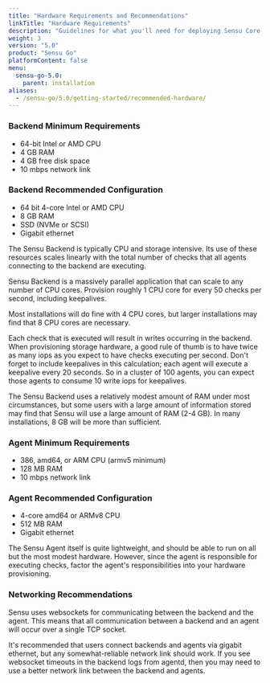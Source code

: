 ```yaml
---
title: "Hardware Requirements and Recommendations"
linkTitle: "Hardware Requirements"
description: "Guidelines for what you'll need for deploying Sensu Core to production."
weight: 3
version: "5.0"
product: "Sensu Go"
platformContent: false
menu:
  sensu-go-5.0:
    parent: installation
aliases:
  - /sensu-go/5.0/getting-started/recommended-hardware/
---
```


### Backend Minimum Requirements

* 64-bit Intel or AMD CPU
* 4 GB RAM
* 4 GB free disk space
* 10 mbps network link

### Backend Recommended Configuration

* 64 bit 4-core Intel or AMD CPU
* 8 GB RAM
* SSD (NVMe or SCSI)
* Gigabit ethernet

The Sensu Backend is typically CPU and storage intensive. Its use of these
resources scales linearly with the total number of checks that all agents
connecting to the backend are executing.

Sensu Backend is a massively parallel application that can scale to any number
of CPU cores. Provision roughly 1 CPU core for every 50 checks per second,
including keepalives.

Most installations will do fine with 4 CPU cores, but larger installations
may find that 8 CPU cores are necessary.

Each check that is executed will result in writes occurring in the backend.
When provisioning storage hardware, a good rule of thumb is to have twice as
many iops as you expect to have checks executing per second. Don't forget to
include keepalives in this calculation; each agent will execute a keepalive
every 20 seconds. So in a cluster of 100 agents, you can expect those agents
to consume 10 write iops for keepalives.

The Sensu Backend uses a relatively modest amount of RAM under most
circumstances, but some users with a large amount of information stored
may find that Sensu will use a large amount of RAM (2-4 GB). In many
installations, 8 GB will be more than sufficient.

### Agent Minimum Requirements

* 386, amd64, or ARM CPU (armv5 minimum)
* 128 MB RAM
* 10 mbps network link

### Agent Recommended Configuration

* 4-core amd64 or ARMv8 CPU
* 512 MB RAM
* Gigabit ethernet

The Sensu Agent itself is quite lightweight, and should be able to run on all
but the most modest hardware. However, since the agent is responsible for
executing checks, factor the agent's responsibilities into your hardware
provisioning.

### Networking Recommendations

Sensu uses websockets for communicating between the backend and the agent. This
means that all communication between a backend and an agent will occur over a
single TCP socket.

It's recommended that users connect backends and agents via gigabit ethernet,
but any somewhat-reliable network link should work. If you see websocket
timeouts in the backend logs from agentd, then you may need to use a better
network link between the backend and agents.
